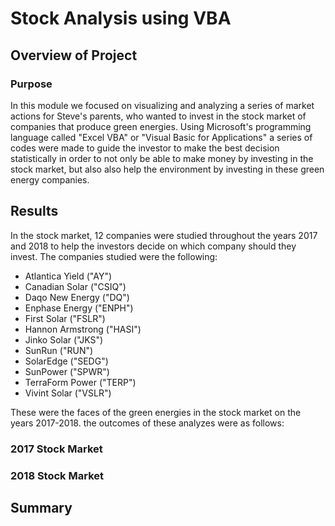 # Stock Analysis using VBA

## Overview of Project

### Purpose
In this module we focused on visualizing and analyzing a series of market actions for Steve's parents, who wanted to invest in the stock market of companies that produce green energies. Using Microsoft's programming language called "Excel VBA" or "Visual Basic for Applications" a series of codes were made to guide the investor to make the best decision statistically in order to not only be able to make money by investing in the stock market, but also also help the environment by investing in these  green energy companies.

## Results
In the stock market, 12 companies were studied throughout the years 2017 and 2018 to help the investors decide on which company should they invest. The companies studied were the following:
- Atlantica Yield ("AY")
- Canadian Solar ("CSIQ")
- Daqo New Energy ("DQ")
- Enphase Energy ("ENPH")
- First Solar ("FSLR")
- Hannon Armstrong ("HASI")
- Jinko Solar ("JKS")
- SunRun ("RUN")
- SolarEdge ("SEDG")
- SunPower ("SPWR")
- TerraForm Power ("TERP")
- Vivint Solar ("VSLR")

These were the faces of the green energies in the stock market on the years 2017-2018. the outcomes of these analyzes were as follows:

### 2017 Stock Market


### 2018 Stock Market

## Summary
